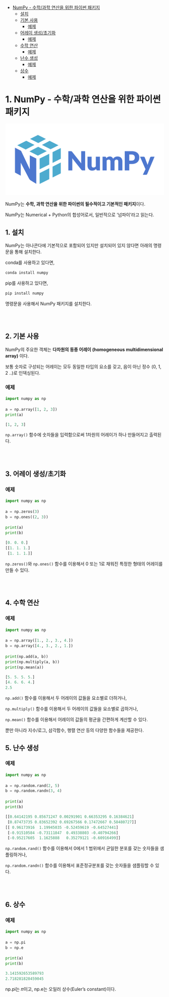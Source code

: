 <!-- TOC -->

- [NumPy - 수학/과학 연산을 위한 파이썬 패키지](#numpy---%EC%88%98%ED%95%99%EA%B3%BC%ED%95%99-%EC%97%B0%EC%82%B0%EC%9D%84-%EC%9C%84%ED%95%9C-%ED%8C%8C%EC%9D%B4%EC%8D%AC-%ED%8C%A8%ED%82%A4%EC%A7%80)
    - [설치](#%EC%84%A4%EC%B9%98)
    - [기본 사용](#%EA%B8%B0%EB%B3%B8-%EC%82%AC%EC%9A%A9)
        - [예제](#%EC%98%88%EC%A0%9C)
    - [어레이 생성/초기화](#%EC%96%B4%EB%A0%88%EC%9D%B4-%EC%83%9D%EC%84%B1%EC%B4%88%EA%B8%B0%ED%99%94)
        - [예제](#%EC%98%88%EC%A0%9C)
    - [수학 연산](#%EC%88%98%ED%95%99-%EC%97%B0%EC%82%B0)
        - [예제](#%EC%98%88%EC%A0%9C)
    - [난수 생성](#%EB%82%9C%EC%88%98-%EC%83%9D%EC%84%B1)
        - [예제](#%EC%98%88%EC%A0%9C)
    - [상수](#%EC%83%81%EC%88%98)
        - [예제](#%EC%98%88%EC%A0%9C)

<!-- /TOC -->

# 1. NumPy - 수학/과학 연산을 위한 파이썬 패키지
![](Images/2023-05-21-17-32-14.png)

NumPy는 **수학, 과학 연산을 위한 파이썬의 필수적이고 기본적인 패키지**이다.

NumPy는 Numerical + Python의 합성어로서, 일반적으로 ‘넘파이’라고 읽는다.

## 1. 설치
NumPy는 아나콘다에 기본적으로 포함되어 있지만 설치되어 있지 않다면 아래의 명령문을 통해 설치한다.

conda를 사용하고 있다면,

```python
conda install numpy
```

pip를 사용하고 있다면,
```python
pip install numpy
```
명령문을 사용해서 NumPy 패키지를 설치한다.

</br></br>

## 2. 기본 사용
NumPy의 주요한 객체는 **다차원의 동종 어레이 (homogeneous multidimensional array)** 이다.

보통 숫자로 구성되는 어레이는 모두 동일한 타입의 요소를 갖고, 음이 아닌 정수 (0, 1, 2 ..)로 인덱싱된다.

### 예제
```python
import numpy as np

a = np.array([1, 2, 3])
print(a)
```
```python
[1, 2, 3]
```
`np.array()` 함수에 숫자들을 입력함으로써 1차원의 어레이가 하나 만들어지고 출력된다.

</br></br>

## 3. 어레이 생성/초기화
### 예제
```python
import numpy as np

a = np.zeros(3)
b = np.ones((2, 3))

print(a)
print(b)
```
```python
[0. 0. 0.]
[[1. 1. 1.]
 [1. 1. 1.]]
```
`np.zeros()`와 `np.ones()` 함수를 이용해서 0 또는 1로 채워진 특정한 형태의 어레이를 만들 수 있다.

</br></br>

## 4. 수학 연산
### 예제
```python
import numpy as np

a = np.array([1., 2., 3., 4.])
b = np.array([4., 3., 2., 1.])

print(np.add(a, b))
print(np.multiply(a, b))
print(np.mean(a))
```
```python
[5. 5. 5. 5.]
[4. 6. 6. 4.]
2.5
```
`np.add()` 함수를 이용해서 두 어레이의 값들을 요소별로 더하거나,

`np.multiply()` 함수를 이용해서 두 어레이의 값들을 요소별로 곱하거나,

`np.mean()` 함수를 이용해서 어레이의 값들의 평균을 간편하게 계산할 수 있다.

뿐만 아니라 지수/로그, 삼각함수, 행렬 연산 등의 다양한 함수들을 제공한다.

## 5. 난수 생성
### 예제
```python
import numpy as np

a = np.random.rand(2, 5)
b = np.random.randn(3, 4)

print(a)
print(b)
```
```python
[[0.64142195 0.85671247 0.00291901 0.66353295 0.16384621]
 [0.87473735 0.83652392 0.69267566 0.17472667 0.58480727]]
[[ 0.96173916  1.19945035 -0.52459619 -0.64527441]
 [-0.91510584 -0.73111847  0.49338803 -0.40794266]
 [-0.95217605  1.1625888   0.35279121 -0.60916499]]
```
`np.random.rand()` 함수를 이용해서 0에서 1 범위에서 균일한 분포를 갖는 숫자들을 샘플링하거나,

`np.random.randn()` 함수를 이용해서 표준정규분포를 갖는 숫자들을 샘플링할 수 있다.

</br></br>

## 6. 상수
### 예제
```python
import numpy as np

a = np.pi
b = np.e

print(a)
print(b)
```
```python
3.141592653589793
2.718281828459045
```
np.pi는 𝜋이고, np.e는 오일러 상수(Euler’s constant)이다.